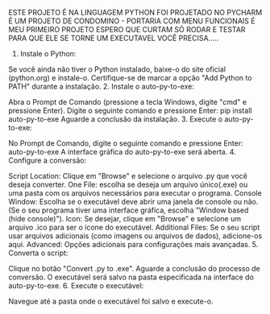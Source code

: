 ESTE PROJETO É NA LINGUAGEM PYTHON 
FOI PROJETADO NO PYCHARM 
É UM PROJETO DE CONDOMINO - PORTARIA 
COM MENU FUNCIONAIS É MEU PRIMEIRO PROJETO 
ESPERO QUE CURTAM SÓ RODAR E TESTAR 
PARA QUE ELE SE TORNE UM EXECUTAVEL 
VOCÊ PRECISA.....
1. Instale o Python:

Se você ainda não tiver o Python instalado, baixe-o do site oficial (python.org) e instale-o. Certifique-se de marcar a opção "Add Python to PATH" durante a instalação.
2. Instale o auto-py-to-exe:

Abra o Prompt de Comando (pressione a tecla Windows, digite "cmd" e pressione Enter).
Digite o seguinte comando e pressione Enter:
pip install auto-py-to-exe
Aguarde a conclusão da instalação.
3. Execute o auto-py-to-exe:

No Prompt de Comando, digite o seguinte comando e pressione Enter:
auto-py-to-exe
A interface gráfica do auto-py-to-exe será aberta.
4. Configure a conversão:

Script Location: Clique em "Browse" e selecione o arquivo .py que você deseja converter.
One File: escolha se deseja um arquivo único(.exe) ou uma pasta com os arquivos necessários para executar o programa.
Console Window: Escolha se o executável deve abrir uma janela de console ou não. (Se o seu programa tiver uma interface gráfica, escolha "Window based (hide console)").
Icon: Se desejar, clique em "Browse" e selecione um arquivo .ico para ser o ícone do executável.
Additional Files: Se o seu script usar arquivos adicionais (como imagens ou arquivos de dados), adicione-os aqui.
Advanced: Opções adicionais para configurações mais avançadas.
5. Converta o script:

Clique no botão "Convert .py to .exe".
Aguarde a conclusão do processo de conversão. O executável será salvo na pasta especificada na interface do auto-py-to-exe.
6. Execute o executável:

Navegue até a pasta onde o executável foi salvo e execute-o.
